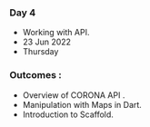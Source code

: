 ### Day 4
* Working with API.
* 23 Jun 2022 
* Thursday

### Outcomes :
* Overview of CORONA API .
* Manipulation with Maps in Dart.
* Introduction to Scaffold.
